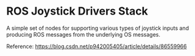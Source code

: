 # ROS Joystick Drivers Stack #

A simple set of nodes for supporting various types of joystick inputs and producing ROS messages from the underlying OS messages.

Reference: https://blog.csdn.net/p942005405/article/details/86559966